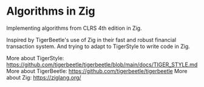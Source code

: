 # Algorithms in Zig
Implementing algorithms from CLRS 4th edition in Zig.

Inspired by TigerBeetle's use of Zig in their fast and robust financial transaction system.
And trying to adapt to TigerStyle to write code in Zig. 

More about TigerStyle: https://github.com/tigerbeetle/tigerbeetle/blob/main/docs/TIGER_STYLE.md
More about TigerBeetle: https://github.com/tigerbeetle/tigerbeetle
More about Zig: https://ziglang.org/
